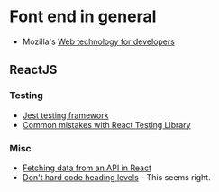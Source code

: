 # Font end in general

- Mozilla's [Web technology for developers](https://developer.mozilla.org/en-US/docs/Web)

## ReactJS

### Testing

- [Jest testing framework](https://jestjs.io) 
- [Common mistakes with React Testing Library](https://kentcdodds.com/blog/common-mistakes-with-react-testing-library)

### Misc

- [Fetching data from an API in React](https://www.robinwieruch.de/react-fetching-data)
- [Don't hard code heading levels](https://dev.to/s_aitchison/psa-stop-hard-coding-heading-levels-in-your-react-components-2ekp) -
  This seems right.
